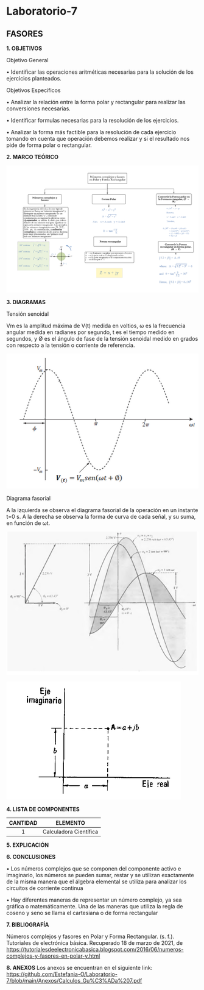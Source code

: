 # Laboratorio-7

## FASORES

**1. OBJETIVOS**

Objetivo General

•	Identificar las operaciones aritméticas necesarias para la solución de los ejercicios planteados.

Objetivos Específicos

•	Analizar la relación entre la forma polar y rectangular   para realizar las conversiones necesarias.

•	Identificar formulas necesarias para la resolución de los ejercicios.

•	Analizar la forma más factible para la resolución de cada ejercicio tomando en cuenta que operación debemos realizar y si el resultado nos pide de forma polar o rectangular.

**2. MARCO TEÓRICO**

![.](https://github.com/Estefania-O/Laboratorio-7/blob/main/img/Mapa_Fasores.png)

**3. DIAGRAMAS**

Tensión senoidal

Vm es la amplitud máxima de V(t) medida en voltios, ω es la frecuencia angular medida en radianes por segundo, t es el tiempo medido en segundos, y Ø es el ángulo de fase de la tensión senoidal medido en grados con respecto a la tensión o corriente de referencia.

![.](https://github.com/Estefania-O/Laboratorio-7/blob/main/img/Tension_senoidal.png)

Diagrama fasorial 

A la izquierda se observa el diagrama fasorial de la operación en un instante t=0 s. A la derecha se observa la forma de curva de cada señal, y su suma, en función de ωt.

![.](https://github.com/Estefania-O/Laboratorio-7/blob/main/img/Diagrama_Fasorial.png)

![.](https://github.com/Estefania-O/Laboratorio-7/blob/main/img/Representacion_Rectangular.png)

**4. LISTA DE COMPONENTES**

|**CANTIDAD**|**ELEMENTO**|
|:----:|:----:|
|1|Calculadora Científica|

**5. EXPLICACIÓN**

**6. CONCLUSIONES**

•	Los números complejos que se componen del componente activo e imaginario, los  números se pueden sumar, restar y se utilizan exactamente de la misma manera que el álgebra elemental se utiliza para analizar los circuitos de corriente continua

•	Hay diferentes maneras de representar un número complejo, ya sea gráfica o matemáticamente. Una de las maneras que utiliza la regla de coseno y seno se llama el cartesiana o de forma rectangular

**7. BIBLIOGRAFÍA**

Números complejos y fasores en Polar y Forma Rectangular. (s. f.). Tutoriales de electrónica básica. Recuperado 18 de marzo de 2021, de https://tutorialesdeelectronicabasica.blogspot.com/2016/06/numeros-complejos-y-fasores-en-polar-y.html

**8. ANEXOS**
Los anexos se encuentran en el siguiente link:
https://github.com/Estefania-O/Laboratorio-7/blob/main/Anexos/Calculos_Gu%C3%ADa%207.pdf
